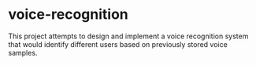 # voice-recognition
This project attempts to design and implement a voice recognition system that would identify different users based on previously stored voice samples.
